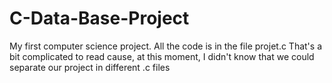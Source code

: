 # C-Data-Base-Project

My first computer science project.
All the code is in the file projet.c
That's a bit complicated to read cause, at this moment, I didn't know that we could separate our project in different .c files
